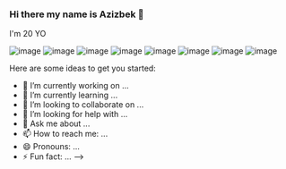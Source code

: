 ### Hi there my name is Azizbek 👋
I'm 20 YO

![image](https://user-images.githubusercontent.com/121160926/236699127-08284374-373a-4184-9bb9-6240fc16f8de.png)
![image](https://user-images.githubusercontent.com/121160926/236699135-b43aa6cd-a5c0-47c5-8efc-c02d36bf81a9.png)
![image](https://user-images.githubusercontent.com/121160926/236699147-be6cd5c6-f49e-4447-b1a0-aaf608a8528e.png)
![image](https://user-images.githubusercontent.com/121160926/236699157-655dd59d-e038-475a-bf51-710a780f703a.png)
![image](https://user-images.githubusercontent.com/121160926/236699163-6d66d4fd-182a-43ac-aa28-f3c4e6ef646e.png)
![image](https://user-images.githubusercontent.com/121160926/236699169-05080fa4-8826-4854-b637-7e2cb6f6034d.png)
![image](https://user-images.githubusercontent.com/121160926/236699185-28c8528f-acba-44ad-a09e-8a4c742413e2.png)
![image](https://user-images.githubusercontent.com/121160926/236699190-db0852c2-99bd-48c3-a7f9-8f853ee27a61.png)



Here are some ideas to get you started:

- 🔭 I’m currently working on ...
- 🌱 I’m currently learning ...
- 👯 I’m looking to collaborate on ...
- 🤔 I’m looking for help with ...
- 💬 Ask me about ...
- 📫 How to reach me: ...
- 😄 Pronouns: ...
- ⚡ Fun fact: ...
-->
